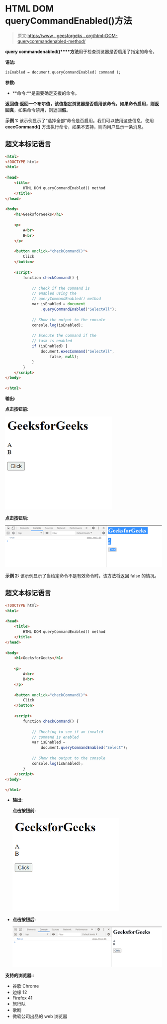 # HTML DOM queryCommandEnabled()方法

> 原文:[https://www . geesforgeks . org/html-DOM-querycommandenabled-method/](https://www.geeksforgeeks.org/html-dom-querycommandenabled-method/)

**query commandenabled()****方法**用于检查浏览器是否启用了指定的命令。

**语法:**

```html
isEnabled = document.queryCommandEnabled( command );
```

**参数:**

*   **命令:**是需要确定支援的命令。

**返回值:**返回一个布尔值，该值指定浏览器是否启用该命令。如果命令启用，则返回**真**，如果命令禁用，则返回**假**。

**示例 1:** 该示例显示了“选择全部”命令是否启用。我们可以使用这些信息，使用 **execCommand()** 方法执行命令，如果不支持，则向用户显示一条消息。

## 超文本标记语言

```html
<html>
<!DOCTYPE html>
<html>

<head>
    <title>
        HTML DOM queryCommandEnabled() method
    </title>
</head>

<body>
    <h1>GeeksforGeeks</h1>

    <p>
        A<br>
        B<br>
    </p>

    <button onclick="checkCommand()">
        Click
    </button>

    <script>
        function checkCommand() {

            // Check if the command is
            // enabled using the 
            // queryCommandEnabled() method
            var isEnabled = document
                .queryCommandEnabled("SelectAll");

            // Show the output to the console
            console.log(isEnabled);

            // Execute the command if the 
            // task is enabled
            if (isEnabled) {
                document.execCommand("SelectAll",
                    false, null);
            }
        }
    </script>
</body>

</html>
```

**输出:**

**点击按钮前:**

![](img/3320d83b0064514480cd487e798778e0.png)

**点击按钮后:**

![](img/e7b50091d7e3dfb3918a499c38dfb3af.png)

**示例 2:** 该示例显示了当给定命令不是有效命令时，该方法将返回 false 的情况。

## 超文本标记语言

```html
<!DOCTYPE html>
<html>

<head>
    <title>
        HTML DOM queryCommandEnabled() method
    </title>
</head>

<body>
    <h1>GeeksforGeeks</h1>

    <p>
        A<br>
        B<br>
    </p>

    <button onclick="checkCommand()">
        Click
    </button>

    <script>
        function checkCommand() {

            // Checking to see if an invalid
            // command is enabled
            var isEnabled =
                document.queryCommandEnabled("Select");

            // Show the output to the console
            console.log(isEnabled);
        }
    </script>
</body>

</html>
```

*   **输出:**

    **点击按钮前:**

    ![](img/3320d83b0064514480cd487e798778e0.png)

*   **点击按钮后:**

    ![](img/c73ce16e358638e2a4b35cc351c902c4.png)

**支持的浏览器:**:

*   谷歌 Chrome
*   边缘 12
*   Firefox 41
*   旅行队
*   歌剧
*   微软公司出品的 web 浏览器